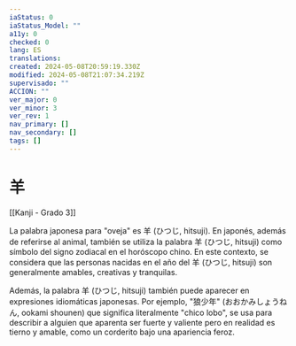 ```yaml
---
iaStatus: 0
iaStatus_Model: ""
a11y: 0
checked: 0
lang: ES
translations: 
created: 2024-05-08T20:59:19.330Z
modified: 2024-05-08T21:07:34.219Z
supervisado: ""
ACCION: ""
ver_major: 0
ver_minor: 3
ver_rev: 1
nav_primary: []
nav_secondary: []
tags: []
---
```

# 羊

[[Kanji - Grado 3]]

La palabra japonesa para "oveja" es 羊 (ひつじ, hitsuji). En japonés, además de referirse al animal, también se utiliza la palabra 羊 (ひつじ, hitsuji) como símbolo del signo zodiacal en el horóscopo chino. En este contexto, se considera que las personas nacidas en el año del 羊 (ひつじ, hitsuji) son generalmente amables, creativas y tranquilas. 

Además, la palabra 羊 (ひつじ, hitsuji) también puede aparecer en expresiones idiomáticas japonesas. Por ejemplo, "狼少年" (おおかみしょうねん, ookami shounen) que significa literalmente "chico lobo", se usa para describir a alguien que aparenta ser fuerte y valiente pero en realidad es tierno y amable, como un corderito bajo una apariencia feroz.
